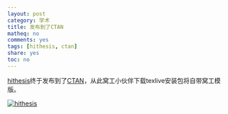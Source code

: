 ```yaml
---
layout: post
category: 学术
title: 发布到了CTAN
matheq: no
comments: yes
tags: [hithesis, ctan]
share: yes
toc: no
---
```

[hithesis](https://github.com/dustincys/hithesis "hithesis")终于发布到了[CTAN](https://ctan.org/pkg/hithesis "CTAN")，从此窝工小伙伴下载texlive安装包将自带窝工模版。

<a class="fancybox" rel="gallery1" href="http://wx4.sinaimg.cn/large/61dccbaaly1fj0kallbknj21400p0dyx.jpg" title="hithesis"><img src="http://wx4.sinaimg.cn/large/61dccbaaly1fj0kallbknj21400p0dyx.jpg" alt="hithesis" /></a>

